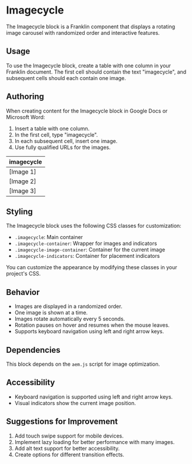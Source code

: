 # Imagecycle

The Imagecycle block is a Franklin component that displays a rotating image carousel with randomized order and interactive features.

## Usage

To use the Imagecycle block, create a table with one column in your Franklin document. The first cell should contain the text "imagecycle", and subsequent cells should each contain one image.

## Authoring

When creating content for the Imagecycle block in Google Docs or Microsoft Word:

1. Insert a table with one column.
2. In the first cell, type "imagecycle".
3. In each subsequent cell, insert one image.
4. Use fully qualified URLs for the images.

| imagecycle |
|------------|
| [Image 1]  |
| [Image 2]  |
| [Image 3]  |

## Styling

The Imagecycle block uses the following CSS classes for customization:

- `.imagecycle`: Main container
- `.imagecycle-container`: Wrapper for images and indicators
- `.imagecycle-image-container`: Container for the current image
- `.imagecycle-indicators`: Container for placement indicators

You can customize the appearance by modifying these classes in your project's CSS.

## Behavior

- Images are displayed in a randomized order.
- One image is shown at a time.
- Images rotate automatically every 5 seconds.
- Rotation pauses on hover and resumes when the mouse leaves.
- Supports keyboard navigation using left and right arrow keys.

## Dependencies

This block depends on the `aem.js` script for image optimization.

## Accessibility

- Keyboard navigation is supported using left and right arrow keys.
- Visual indicators show the current image position.

## Suggestions for Improvement

1. Add touch swipe support for mobile devices.
2. Implement lazy loading for better performance with many images.
3. Add alt text support for better accessibility.
4. Create options for different transition effects.